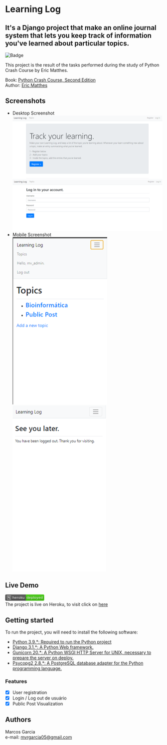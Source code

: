 Learning Log
======

It's a Django project that make an online journal system that lets you keep track of information you've learned about particular topics.
------

![Badge](https://img.shields.io/badge/Blog-Learning%20Log-blue)

This project is the result of the tasks performed during the study of Python Crash Course by Eric Matthes.

Book: [Python Crash Course, Second Edition](http://www.nostarch.com/pythoncrashcourse/)  
Author: [Eric Matthes](https://ehmatthes.github.io/pcc_2e/)

## Screenshots

- Desktop Screenshot  
![](screenshots/1.png)  
![](screenshots/2.png)
- Mobile Screenshot  
![](screenshots/3.png)
![](screenshots/4.png)

## Live Demo

![](screenshots/heroku.png)  
The project is live on Heroku, to visit click on [here](https://dashboard.heroku.com/apps/daily-learn)

## Getting started

To run the project, you will need to install the following software:

- [Python 3.9.*: Required to run the Python project](https://www.python.org/ftp/python/3.9.2/python-3.9.2-amd64.exe)
- [Django 3.1.*:  A Python Web framework.](https://pypi.org/project/Django/)
- [Gunicorn 20.*: A Python WSGI HTTP Server for UNIX, necessary to prepare the server on deploy.](https://pypi.org/project/gunicorn/)
- [Psycopg2 2.8.*: A PostgreSQL database adapter for the Python programming language.](https://pypi.org/project/psycopg2/)

### Features

- [x] User registration
- [x] Login / Log out de usuário
- [x] Public Post Visualization

## Authors

Marcos Garcia   
e-mail: mvrgarcia05@gmail.com
